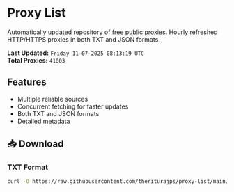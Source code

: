 # Proxy List

Automatically updated repository of free public proxies. Hourly refreshed HTTP/HTTPS proxies in both TXT and JSON formats.

**Last Updated:** `Friday 11-07-2025 08:13:19 UTC`  
**Total Proxies:** `41003`

## Features
- Multiple reliable sources
- Concurrent fetching for faster updates
- Both TXT and JSON formats
- Detailed metadata

## 📥 Download

### TXT Format
```bash
curl -O https://raw.githubusercontent.com/theriturajps/proxy-list/main/proxies.txt